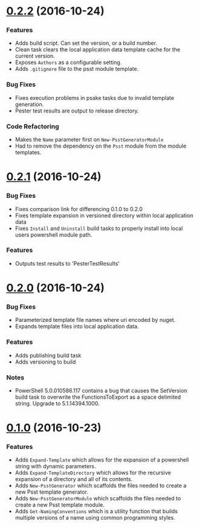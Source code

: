 # [0.2.2](https://github.com/cobster/psst/compare/0.2.1...0.2.2) (2016-10-24)

### Features

* Adds build script. Can set the version, or a build number.
* Clean task clears the local application data template cache for the current version.
* Exposes `Authors` as a configurable setting. 
* Adds `.gitignore` file to the psst module template.

### Bug Fixes

* Fixes execution problems in psake tasks due to invalid template generation.
* Pester test results are output to release directory.

### Code Refactoring

* Makes the `Name` parameter first on `New-PsstGeneratorModule`
* Had to remove the dependency on the `Psst` module from the module templates. 

# [0.2.1](https://github.com/cobster/psst/compare/0.2.0.0...0.2.1) (2016-10-24)

### Bug Fixes

* Fixes comparison link for differencing 0.1.0 to 0.2.0
* Fixes template expansion in versioned directory within local application data 
* Fixes `Install` and `Uninstall` build tasks to properly install into local users powershell module path.

### Features

* Outputs test results to 'PesterTestResults' 

# [0.2.0](https://github.com/cobster/psst/compare/0.1.0...0.2.0.0) (2016-10-24)

### Bug Fixes

* Parameterized template file names where uri encoded by nuget.
* Expands template files into local application data.

### Features

* Adds publishing build task
* Adds versioning to build

### Notes

* PowerShell 5.0.010586.117 contains a bug that causes the SetVersion build task to overwrite the FunctionsToExport as a space delimited string. Upgrade to 5.1.14394.1000.

# [0.1.0]() (2016-10-23)

### Features

* Adds `Expand-Template` which allows for the expansion of a powershell string with dynamic parameters.
* Adds `Expand-TemplateDirectory` which allows for the recursive expansion of a directory and all of its contents.
* Adds `New-PsstGenerator` which scaffolds the files needed to create a new Psst template generator.
* Adds `New-PsstGeneratorModule` which scaffolds the files needed to create a new Psst template module.
* Adds `Get-NamingConventions` which is a utility function that builds multiple versions of a name using common programming styles.

